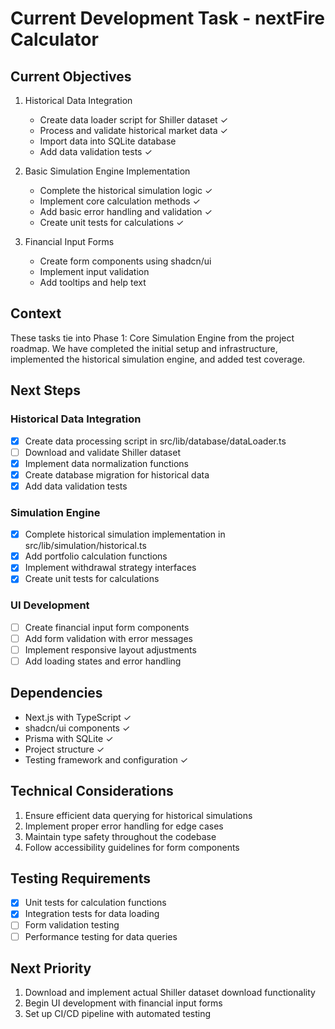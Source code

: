 # Current Development Task - nextFire Calculator

## Current Objectives

1. Historical Data Integration
   - Create data loader script for Shiller dataset ✓
   - Process and validate historical market data ✓
   - Import data into SQLite database
   - Add data validation tests ✓

2. Basic Simulation Engine Implementation
   - Complete the historical simulation logic ✓
   - Implement core calculation methods ✓
   - Add basic error handling and validation ✓
   - Create unit tests for calculations ✓

3. Financial Input Forms
   - Create form components using shadcn/ui
   - Implement input validation
   - Add tooltips and help text

## Context
These tasks tie into Phase 1: Core Simulation Engine from the project roadmap. We have completed the initial setup and infrastructure, implemented the historical simulation engine, and added test coverage.

## Next Steps

### Historical Data Integration
- [x] Create data processing script in src/lib/database/dataLoader.ts
- [ ] Download and validate Shiller dataset
- [x] Implement data normalization functions
- [x] Create database migration for historical data
- [x] Add data validation tests

### Simulation Engine
- [x] Complete historical simulation implementation in src/lib/simulation/historical.ts
- [x] Add portfolio calculation functions
- [x] Implement withdrawal strategy interfaces
- [x] Create unit tests for calculations

### UI Development
- [ ] Create financial input form components
- [ ] Add form validation with error messages
- [ ] Implement responsive layout adjustments
- [ ] Add loading states and error handling

## Dependencies
- Next.js with TypeScript ✓
- shadcn/ui components ✓
- Prisma with SQLite ✓
- Project structure ✓
- Testing framework and configuration ✓

## Technical Considerations
1. Ensure efficient data querying for historical simulations
2. Implement proper error handling for edge cases
3. Maintain type safety throughout the codebase
4. Follow accessibility guidelines for form components

## Testing Requirements
- [x] Unit tests for calculation functions
- [x] Integration tests for data loading
- [ ] Form validation testing
- [ ] Performance testing for data queries

## Next Priority
1. Download and implement actual Shiller dataset download functionality
2. Begin UI development with financial input forms
3. Set up CI/CD pipeline with automated testing